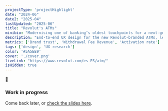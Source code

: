 ```yaml
---
projectType: 'projectHighlight'
date: "2024-06"
date2: "2025-04"
lastUpdated: "2025-06"
title: "Revolut's ATMs"
minibio: "Modernising one of banking’s oldest touchpoints for a next-generation of ATMs in Europe."
description: "End-to-end UX design for the new Revolut-branded ATMs, leveraging modern web technologies to modernise one of banking’s oldest touchpoints and allowing users to withdraw and deposit money, dispense cards and much more. I've helped set the foundations for a brand new medium for the company by leveraging design patterns from both Web and Mobile worlds. Work included also designing the whole Backoffice experience for managing ATMs. Launched in Spain, with future expansion plans in Europe."
metrics: ['Brand trust', 'Withdrawal Fee Revenue', 'Activation rate']
tags: ['design', 'UX research']
color: '#5A5EE9'
cover: './cover.png'
liveLink: "https://www.revolut.com/es-ES/atm/"
isHidden: true
---
```


<div class="tc silver mv7 mw6 center">
    <div class="f1">
        🚧
    </div>
    <h3>
        Work in progress
    </h3>
    <p>
        Come back later, or <a href="https://www.figma.com/deck/WNLM6EOethyCCQ9B54njuK" target="_blank" rel="noopener noreferrer">check the slides here</a>.
    </p>
</div>